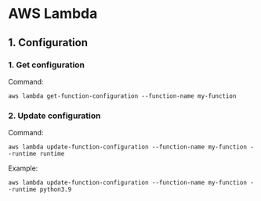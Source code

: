 # AWS Lambda

## 1. Configuration
### 1. Get configuration
Command:
```
aws lambda get-function-configuration --function-name my-function
```

### 2. Update configuration
Command:
```
aws lambda update-function-configuration --function-name my-function --runtime runtime
```
Example:
```
aws lambda update-function-configuration --function-name my-function --runtime python3.9
```

